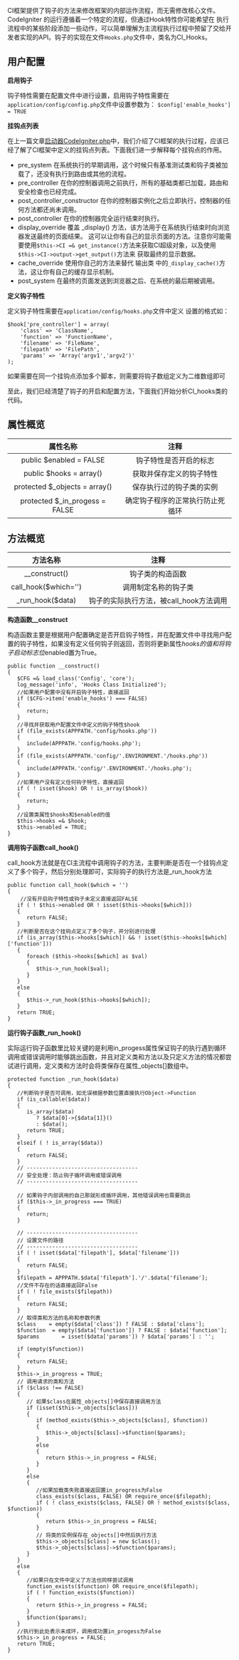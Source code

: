 CI框架提供了钩子的方法来修改框架的内部运作流程，而无需修改核心文件。CodeIgniter 的运行遵循着一个特定的流程，但通过Hook特性你可能希望在 执行流程中的某些阶段添加一些动作，可以简单理解为主流程执行过程中预留了交给开发者实现的API。钩子的实现在文件`Hooks.php`文件中，类名为CI_Hooks。

## 用户配置

**启用钩子**

钩子特性需要在配置文件中进行设置，启用钩子特性需要在`application/config/config.php`文件中设置参数为：
`$config['enable_hooks'] = TRUE`

**挂钩点列表**

在上一篇文章[启动器CodeIgniter.php](https://www.jianshu.com/p/a194fea55c32)中，我们介绍了CI框架的执行过程，应该已经了解了CI框架中定义的挂钩点列表。下面我们进一步解释每个挂钩点的作用。
* pre_system 在系统执行的早期调用，这个时候只有基准测试类和钩子类被加载了，还没有执行到路由或其他的流程。
* pre_controller 在你的控制器调用之前执行，所有的基础类都已加载，路由和安全检查也已经完成。
* post_controller_constructor 在你的控制器实例化之后立即执行，控制器的任何方法都还尚未调用。
* post_controller 在你的控制器完全运行结束时执行。
* display_override 覆盖 _display() 方法，该方法用于在系统执行结束时向浏览器发送最终的页面结果。 这可以让你有自己的显示页面的方法。注意你可能需要使用`$this->CI =& get_instance()`方法来获取CI超级对象，以及使用`$this->CI->output->get_output()`方法来 获取最终的显示数据。
* cache_override 使用你自己的方法来替代 输出类 中的`_display_cache()`方法，这让你有自己的缓存显示机制。
* post_system 在最终的页面发送到浏览器之后、在系统的最后期被调用。

**定义钩子特性**

定义钩子特性需要在`application/config/hooks.php`文件中定义
设置的格式如：
```
$hook['pre_controller'] = array(
    'class' => 'ClassName',
    'function' => 'FunctionName',
    'filename' => 'FileName',
    'filepath' => 'FilePath',
    'params' => 'Array('argv1','argv2')'
);
```
如果需要在同一个挂钩点添加多个脚本，则需要将钩子数组定义为二维数组即可

至此，我们已经清楚了钩子的开启和配置方法，下面我们开始分析CI_hooks类的代码。
## 属性概览

|属性名称|注释|
|:----------:|:-----:|
|public $enabled = FALSE|钩子特性是否开启的标志|
|public $hooks = array()|获取并保存定义的钩子特性|
|protected $_objects = array()|保存执行过的钩子类的实例|
|protected $_in_progess = FALSE|确定钩子程序的正常执行防止死循环|

## 方法概览

|方法名称|注释|
|:----------:|:-----:|
|__construct()|钩子类的构造函数|
|call_hook($which='')|调用制定名称的钩子类|
|_run_hook($data)|钩子的实际执行方法，被call_hook方法调用|

**构造函数__construct**

构造函数主要是根据用户配置确定是否开启钩子特性，并在配置文件中寻找用户配置的钩子特性，如果没有定义任何钩子则返回，否则将更新属性$hooks的值和将钩子启动标志位$enabled置为True。
```
public function __construct()
{
   $CFG =& load_class('Config', 'core');
   log_message('info', 'Hooks Class Initialized');
   //如果用户配置中没有开启钩子特性，直接返回
   if ($CFG->item('enable_hooks') === FALSE)
   {
      return;
   }
   //寻找并获取用户配置文件中定义的钩子特性$hook
   if (file_exists(APPPATH.'config/hooks.php'))
   {
      include(APPPATH.'config/hooks.php');
   }
   if (file_exists(APPPATH.'config/'.ENVIRONMENT.'/hooks.php'))
   {
      include(APPPATH.'config/'.ENVIRONMENT.'/hooks.php');
   }
   //如果用户没有定义任何钩子特性，直接返回
   if ( ! isset($hook) OR ! is_array($hook))
   {
      return;
   }
   //设置类属性$hooks和$enabled的值
   $this->hooks =& $hook;
   $this->enabled = TRUE;
}
```

**调用钩子函数call_hook()**

call_hook方法就是在CI主流程中调用钩子的方法，主要判断是否在一个挂钩点定义了多个钩子，然后分别处理即可，实际钩子的执行方法是_run_hook方法
```
public function call_hook($which = '')
{
    //没有开启钩子特性或钩子未定义直接返回FALSE
   if ( ! $this->enabled OR ! isset($this->hooks[$which]))
   {
      return FALSE;
   }
   //判断是否在这个挂钩点定义了多个钩子，并分别进行处理
   if (is_array($this->hooks[$which]) && ! isset($this->hooks[$which]['function']))
   {
      foreach ($this->hooks[$which] as $val)
      {
         $this->_run_hook($val);
      }
   }
   else
   {
      $this->_run_hook($this->hooks[$which]);
   }
   return TRUE;
}
```

**运行钩子函数_run_hook()**

实际运行钩子函数里比较关键的是利用in_progess属性保证钩子的执行遇到循环调用或错误调用时能够跳出函数，并且对定义类和方法以及只定义方法的情况都尝试进行调用，定义类和方法时会将类保存在属性_objects[]数组中。
```
protected function _run_hook($data)
{
   //判断钩子是否可调用，如无误根据参数位置直接执行Object->Function
   if (is_callable($data))
   {
      is_array($data)
         ? $data[0]->{$data[1]}()
         : $data();
      return TRUE;
   }
   elseif ( ! is_array($data))
   {
      return FALSE;
   }
   // -----------------------------------
   // 安全处理：防止钩子循环调用或错误调用
   // -----------------------------------

   // 如果钩子内部调用的自己那就形成循环调用，其他错误调用也需要跳出
   if ($this->_in_progress === TRUE)
   {
      return;
   }

   // -----------------------------------
   // 设置文件的路径
   // -----------------------------------
   if ( ! isset($data['filepath'], $data['filename']))
   {
      return FALSE;
   }
   $filepath = APPPATH.$data['filepath'].'/'.$data['filename'];
   //文件不存在的话直接返回False
   if ( ! file_exists($filepath))
   {
      return FALSE;
   }
   // 取得类和方法的名称和参数列表
   $class    = empty($data['class']) ? FALSE : $data['class'];
   $function  = empty($data['function']) ? FALSE : $data['function'];
   $params       = isset($data['params']) ? $data['params'] : '';

   if (empty($function))
   {
      return FALSE;
   }
   $this->_in_progress = TRUE;
   // 调用请求的类和方法
   if ($class !== FALSE)
   {
      // 如果$class在属性_objects[]中保存直接调用方法
      if (isset($this->_objects[$class]))
      {
         if (method_exists($this->_objects[$class], $function))
         {
            $this->_objects[$class]->$function($params);
         }
         else
         {
            return $this->_in_progress = FALSE;
         }
      }
      else
      {
         //如果加载类失败直接返回置in_progress为False
         class_exists($class, FALSE) OR require_once($filepath);
         if ( ! class_exists($class, FALSE) OR ! method_exists($class, $function))
         {
            return $this->_in_progress = FALSE;
         }
         // 将类的实例保存在_objects[]中然后执行方法
         $this->_objects[$class] = new $class();
         $this->_objects[$class]->$function($params);
      }
   }
   else
   {
      //如果只在文件中定义了方法也同样尝试调用
      function_exists($function) OR require_once($filepath);
      if ( ! function_exists($function))
      {
         return $this->_in_progress = FALSE;
      }
      $function($params);
   }
   //执行到此处表示未成环，调用成功置in_progess为False
   $this->_in_progress = FALSE;
   return TRUE;
}
```
